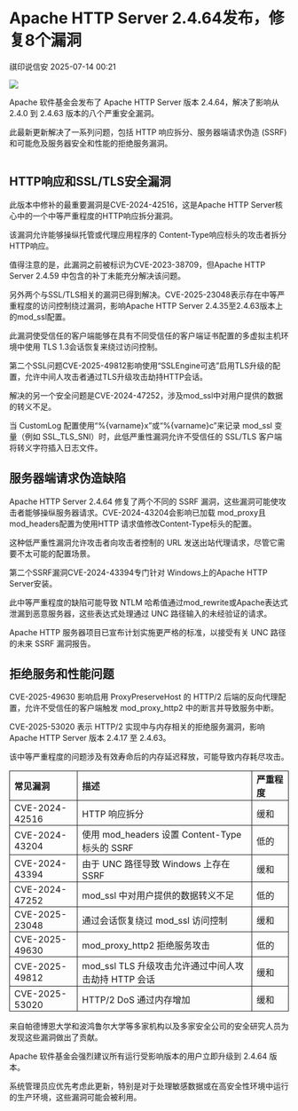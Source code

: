 #  Apache HTTP Server 2.4.64发布，修复8个漏洞  
 祺印说信安   2025-07-14 00:21  
  
![](https://mmbiz.qpic.cn/sz_mmbiz_png/sNicKB84ZxoGla4lWj5yFZYZOicjhbibic1VUyIdy97E0hC1ic3HXumUAel7pcjOSZL3gLwLtkNj0pl23rXen8bJlGA/640?wx_fmt=png "")  
  
Apache 软件基金会发布了 Apache HTTP Server 版本 2.4.64，解决了影响从 2.4.0 到 2.4.63 版本的八个严重安全漏洞。   
  
此最新更新解决了一系列问题，包括 HTTP 响应拆分、服务器端请求伪造 (SSRF) 和可能危及服务器安全和性能的拒绝服务漏洞。  
```
```  
## HTTP响应和SSL/TLS安全漏洞   
  
此版本中修补的最重要漏洞是CVE-2024-42516，这是Apache HTTP Server核心中的一个中等严重程度的HTTP响应拆分漏洞。   
  
该漏洞允许能够操纵托管或代理应用程序的 Content-Type响应标头的攻击者拆分HTTP响应。   
  
值得注意的是，此漏洞之前被标识为CVE-2023-38709，但Apache HTTP Server 2.4.59 中包含的补丁未能充分解决该问题。  
  
另外两个与SSL/TLS相关的漏洞已得到解决。CVE-2025-23048表示存在中等严重程度的访问控制绕过漏洞，影响Apache HTTP Server 2.4.35至2.4.63版本上的mod_ssl配置。   
  
此漏洞使受信任的客户端能够在具有不同受信任的客户端证书配置的多虚拟主机环境中使用 TLS 1.3会话恢复来绕过访问控制。   
  
第二个SSL问题CVE-2025-49812影响使用“SSLEngine可选”启用TLS升级的配置，允许中间人攻击者通过TLS升级攻击劫持HTTP会话。  
  
解决的另一个安全问题是CVE-2024-47252，涉及mod_ssl中对用户提供的数据的转义不足。   
  
当 CustomLog 配置使用“%{varname}x”或“%{varname}c”来记录 mod_ssl 变量（例如 SSL_TLS_SNI）时，此低严重性漏洞允许不受信任的 SSL/TLS 客户端将转义字符插入日志文件。  
## 服务器端请求伪造缺陷  
  
Apache HTTP Server 2.4.64 修复了两个不同的 SSRF 漏洞，这些漏洞可能使攻击者能够操纵服务器请求。CVE-2024-43204会影响已加载 mod_proxy且mod_headers配置为使用HTTP 请求值修改Content-Type标头的配置。   
  
这种低严重性漏洞允许攻击者向攻击者控制的 URL 发送出站代理请求，尽管它需要不太可能的配置场景。  
  
第二个SSRF漏洞CVE-2024-43394专门针对 Windows上的Apache HTTP Server安装。   
  
此中等严重程度的缺陷可能导致 NTLM 哈希值通过mod_rewrite或Apache表达式泄漏到恶意服务器，这些表达式处理通过 UNC 路径输入的未经验证的请求。   
  
Apache HTTP 服务器项目已宣布计划实施更严格的标准，以接受有关 UNC 路径的未来 SSRF 漏洞报告。  
## 拒绝服务和性能问题   
  
CVE-2025-49630 影响启用 ProxyPreserveHost 的 HTTP/2 后端的反向代理配置，允许不受信任的客户端触发 mod_proxy_http2 中的断言并导致服务中断。  
  
CVE-2025-53020 表示 HTTP/2 实现中与内存相关的拒绝服务漏洞，影响 Apache HTTP Server 版本 2.4.17 至 2.4.63。   
  
该中等严重程度的问题涉及有效寿命后的内存延迟释放，可能导致内存耗尽攻击。  
  
<table><tbody><tr style="box-sizing: border-box;"><td style="box-sizing: border-box;padding: 2px 8px;border-width: 1px;border-style: solid;border-color: initial;word-break: break-word;"><strong style="box-sizing: border-box;font-weight: bold;"><font style="box-sizing: border-box;vertical-align: inherit;"><font style="box-sizing: border-box;vertical-align: inherit;"><span leaf="">常见漏洞</span></font></font></strong></td><td style="box-sizing: border-box;padding: 2px 8px;border-width: 1px;border-style: solid;border-color: initial;word-break: break-word;"><strong style="box-sizing: border-box;font-weight: bold;"><font style="box-sizing: border-box;vertical-align: inherit;"><font style="box-sizing: border-box;vertical-align: inherit;"><span leaf="">描述</span></font></font></strong></td><td style="box-sizing: border-box;padding: 2px 8px;border-width: 1px;border-style: solid;border-color: initial;word-break: break-word;"><strong style="box-sizing: border-box;font-weight: bold;"><font style="box-sizing: border-box;vertical-align: inherit;"><font style="box-sizing: border-box;vertical-align: inherit;"><span leaf="">严重程度</span></font></font></strong></td></tr><tr style="box-sizing: border-box;"><td style="box-sizing: border-box;padding: 2px 8px;border-width: 1px;border-style: solid;border-color: initial;word-break: break-word;"><font style="box-sizing: border-box;vertical-align: inherit;"><font style="box-sizing: border-box;vertical-align: inherit;"><span leaf="">CVE-2024-42516</span></font></font></td><td style="box-sizing: border-box;padding: 2px 8px;border-width: 1px;border-style: solid;border-color: initial;word-break: break-word;"><font style="box-sizing: border-box;vertical-align: inherit;"><font style="box-sizing: border-box;vertical-align: inherit;"><span leaf="">HTTP 响应拆分 </span></font></font></td><td style="box-sizing: border-box;padding: 2px 8px;border-width: 1px;border-style: solid;border-color: initial;word-break: break-word;"><font style="box-sizing: border-box;vertical-align: inherit;"><font style="box-sizing: border-box;vertical-align: inherit;"><span leaf="">缓和</span></font></font></td></tr><tr style="box-sizing: border-box;"><td style="box-sizing: border-box;padding: 2px 8px;border-width: 1px;border-style: solid;border-color: initial;word-break: break-word;"><font style="box-sizing: border-box;vertical-align: inherit;"><font style="box-sizing: border-box;vertical-align: inherit;"><span leaf="">CVE-2024-43204</span></font></font></td><td style="box-sizing: border-box;padding: 2px 8px;border-width: 1px;border-style: solid;border-color: initial;word-break: break-word;"><font style="box-sizing: border-box;vertical-align: inherit;"><font style="box-sizing: border-box;vertical-align: inherit;"><span leaf="">使用 mod_headers 设置 Content-Type 标头的 SSRF </span></font></font></td><td style="box-sizing: border-box;padding: 2px 8px;border-width: 1px;border-style: solid;border-color: initial;word-break: break-word;"><font style="box-sizing: border-box;vertical-align: inherit;"><font style="box-sizing: border-box;vertical-align: inherit;"><span leaf="">低的</span></font></font></td></tr><tr style="box-sizing: border-box;"><td style="box-sizing: border-box;padding: 2px 8px;border-width: 1px;border-style: solid;border-color: initial;word-break: break-word;"><font style="box-sizing: border-box;vertical-align: inherit;"><font style="box-sizing: border-box;vertical-align: inherit;"><span leaf="">CVE-2024-43394</span></font></font></td><td style="box-sizing: border-box;padding: 2px 8px;border-width: 1px;border-style: solid;border-color: initial;word-break: break-word;"><font style="box-sizing: border-box;vertical-align: inherit;"><font style="box-sizing: border-box;vertical-align: inherit;"><span leaf="">由于 UNC 路径导致 Windows 上存在 SSRF </span></font></font></td><td style="box-sizing: border-box;padding: 2px 8px;border-width: 1px;border-style: solid;border-color: initial;word-break: break-word;"><font style="box-sizing: border-box;vertical-align: inherit;"><font style="box-sizing: border-box;vertical-align: inherit;"><span leaf="">缓和</span></font></font></td></tr><tr style="box-sizing: border-box;"><td style="box-sizing: border-box;padding: 2px 8px;border-width: 1px;border-style: solid;border-color: initial;word-break: break-word;"><font style="box-sizing: border-box;vertical-align: inherit;"><font style="box-sizing: border-box;vertical-align: inherit;"><span leaf="">CVE-2024-47252</span></font></font></td><td style="box-sizing: border-box;padding: 2px 8px;border-width: 1px;border-style: solid;border-color: initial;word-break: break-word;"><font style="box-sizing: border-box;vertical-align: inherit;"><font style="box-sizing: border-box;vertical-align: inherit;"><span leaf="">mod_ssl 中对用户提供的数据转义不足 </span></font></font></td><td style="box-sizing: border-box;padding: 2px 8px;border-width: 1px;border-style: solid;border-color: initial;word-break: break-word;"><font style="box-sizing: border-box;vertical-align: inherit;"><font style="box-sizing: border-box;vertical-align: inherit;"><span leaf="">低的</span></font></font></td></tr><tr style="box-sizing: border-box;"><td style="box-sizing: border-box;padding: 2px 8px;border-width: 1px;border-style: solid;border-color: initial;word-break: break-word;"><font style="box-sizing: border-box;vertical-align: inherit;"><font style="box-sizing: border-box;vertical-align: inherit;"><span leaf="">CVE-2025-23048</span></font></font></td><td style="box-sizing: border-box;padding: 2px 8px;border-width: 1px;border-style: solid;border-color: initial;word-break: break-word;"><font style="box-sizing: border-box;vertical-align: inherit;"><font style="box-sizing: border-box;vertical-align: inherit;"><span leaf="">通过会话恢复绕过 mod_ssl 访问控制 </span></font></font></td><td style="box-sizing: border-box;padding: 2px 8px;border-width: 1px;border-style: solid;border-color: initial;word-break: break-word;"><font style="box-sizing: border-box;vertical-align: inherit;"><font style="box-sizing: border-box;vertical-align: inherit;"><span leaf="">缓和</span></font></font></td></tr><tr style="box-sizing: border-box;"><td style="box-sizing: border-box;padding: 2px 8px;border-width: 1px;border-style: solid;border-color: initial;word-break: break-word;"><font style="box-sizing: border-box;vertical-align: inherit;"><font style="box-sizing: border-box;vertical-align: inherit;"><span leaf="">CVE-2025-49630</span></font></font></td><td style="box-sizing: border-box;padding: 2px 8px;border-width: 1px;border-style: solid;border-color: initial;word-break: break-word;"><font style="box-sizing: border-box;vertical-align: inherit;"><font style="box-sizing: border-box;vertical-align: inherit;"><span leaf="">mod_proxy_http2 拒绝服务攻击 </span></font></font></td><td style="box-sizing: border-box;padding: 2px 8px;border-width: 1px;border-style: solid;border-color: initial;word-break: break-word;"><font style="box-sizing: border-box;vertical-align: inherit;"><font style="box-sizing: border-box;vertical-align: inherit;"><span leaf="">低的</span></font></font></td></tr><tr style="box-sizing: border-box;"><td style="box-sizing: border-box;padding: 2px 8px;border-width: 1px;border-style: solid;border-color: initial;word-break: break-word;"><font style="box-sizing: border-box;vertical-align: inherit;"><font style="box-sizing: border-box;vertical-align: inherit;"><span leaf="">CVE-2025-49812</span></font></font></td><td style="box-sizing: border-box;padding: 2px 8px;border-width: 1px;border-style: solid;border-color: initial;word-break: break-word;"><font style="box-sizing: border-box;vertical-align: inherit;"><font style="box-sizing: border-box;vertical-align: inherit;"><span leaf="">mod_ssl TLS 升级攻击允许通过中间人攻击劫持 HTTP 会话 </span></font></font></td><td style="box-sizing: border-box;padding: 2px 8px;border-width: 1px;border-style: solid;border-color: initial;word-break: break-word;"><font style="box-sizing: border-box;vertical-align: inherit;"><font style="box-sizing: border-box;vertical-align: inherit;"><span leaf="">缓和</span></font></font></td></tr><tr style="box-sizing: border-box;"><td style="box-sizing: border-box;padding: 2px 8px;border-width: 1px;border-style: solid;border-color: initial;word-break: break-word;"><font style="box-sizing: border-box;vertical-align: inherit;"><font style="box-sizing: border-box;vertical-align: inherit;"><span leaf="">CVE-2025-53020</span></font></font></td><td style="box-sizing: border-box;padding: 2px 8px;border-width: 1px;border-style: solid;border-color: initial;word-break: break-word;"><font style="box-sizing: border-box;vertical-align: inherit;"><font style="box-sizing: border-box;vertical-align: inherit;"><span leaf="">HTTP/2 DoS 通过内存增加 </span></font></font></td><td style="box-sizing: border-box;padding: 2px 8px;border-width: 1px;border-style: solid;border-color: initial;word-break: break-word;"><font style="box-sizing: border-box;vertical-align: inherit;"><font style="box-sizing: border-box;vertical-align: inherit;"><span leaf="">缓和</span></font></font></td></tr></tbody></table>  
来自帕德博恩大学和波鸿鲁尔大学等多家机构以及多家安全公司的安全研究人员为发现这些漏洞做出了贡献。   
  
Apache 软件基金会强烈建议所有运行受影响版本的用户立即升级到 2.4.64 版本。   
  
系统管理员应优先考虑此更新，特别是对于处理敏感数据或在高安全性环境中运行的生产环境，这些漏洞可能会被利用。  
  
